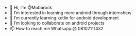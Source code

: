 - 👋 Hi, I’m @Mubarock
- 👀 I’m interested in learning more android through internships
- 🌱 I’m currently learning kotlin for android development
- 💞️ I’m looking to collaborate on android projects
- 📫 How to reach me Whatsapp @ 08102111432

<!---
Mubarock/Mubarock is a ✨ special ✨ repository because its `README.md` (this file) appears on your GitHub profile.
You can click the Preview link to take a look at your changes.
--->
